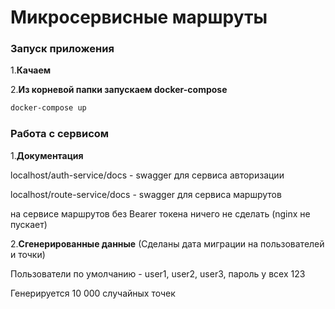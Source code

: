 # Микросервисные маршруты
### Запуск приложения

1.__Качаем__

2.__Из корневой папки запускаем docker-compose__
```bash
docker-compose up
```

### Работа с сервисом
1.__Документация__
>
localhost/auth-service/docs - swagger для сервиса авторизации
>
localhost/route-service/docs - swagger для сервиса маршрутов
>
на сервисе маршрутов без Bearer токена ничего не сделать (nginx не пускает)

2.__Сгенерированные данные__
(Сделаны дата миграции на пользователей и точки)
>
Пользователи по умолчанию - user1, user2, user3, пароль у всех 123
>
Генерируется 10 000 случайных точек
